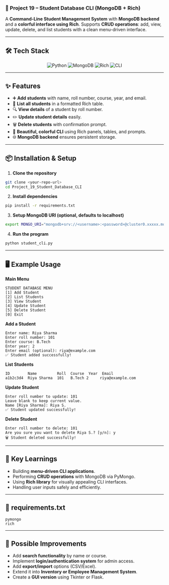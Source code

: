 ### 📝 Project 19 – Student Database CLI (MongoDB + Rich)

A **Command-Line Student Management System** with **MongoDB backend** and a **colorful interface using Rich**.
Supports **CRUD operations**: add, view, update, delete, and list students with a clean menu-driven interface.

---

## 🛠️ Tech Stack

<p align="center">
  <img src="https://img.shields.io/badge/Python-3.10+-blue?logo=python" alt="Python">  
  <img src="https://img.shields.io/badge/Database-MongoDB-green?logo=mongodb" alt="MongoDB">  
  <img src="https://img.shields.io/badge/Library-Rich-orange" alt="Rich">  
  <img src="https://img.shields.io/badge/Interface-Command%20Line-lightgrey" alt="CLI">  
</p>

---

## ✨ Features

* ➕ **Add students** with name, roll number, course, year, and email.
* 📜 **List all students** in a formatted Rich table.
* 🔍 **View details** of a student by roll number.
* ✏️ **Update student details** easily.
* 🗑️ **Delete students** with confirmation prompt.
* 🎨 **Beautiful, colorful CLI** using Rich panels, tables, and prompts.
* 🌐 **MongoDB backend** ensures persistent storage.

---

## 📦 Installation & Setup

1. **Clone the repository**

```bash
git clone <your-repo-url>
cd Project_19_Student_Database_CLI
```

2. **Install dependencies**

```bash
pip install -r requirements.txt
```

3. **Setup MongoDB URI (optional, defaults to localhost)**

```bash
export MONGO_URI="mongodb+srv://<username>:<password>@cluster0.xxxxx.mongodb.net/"
```

4. **Run the program**

```bash
python student_cli.py
```

---

## 🖥️ Example Usage

**Main Menu**

```
STUDENT DATABASE MENU
[1] Add Student
[2] List Students
[3] View Student
[4] Update Student
[5] Delete Student
[0] Exit
```

**Add a Student**

```
Enter name: Riya Sharma
Enter roll number: 101
Enter course: B.Tech
Enter year: 2
Enter email (optional): riya@example.com
✅ Student added successfully!
```

**List Students**

```
ID        Name         Roll  Course  Year  Email
a1b2c3d4  Riya Sharma  101   B.Tech 2     riya@example.com
```

**Update Student**

```
Enter roll number to update: 101
Leave blank to keep current value.
Name [Riya Sharma]: Riya S.
✅ Student updated successfully!
```

**Delete Student**

```
Enter roll number to delete: 101
Are you sure you want to delete Riya S.? [y/n]: y
🗑️ Student deleted successfully!
```

---

## 🧠 Key Learnings

* Building **menu-driven CLI applications**.
* Performing **CRUD operations** with MongoDB via PyMongo.
* Using **Rich library** for visually appealing CLI interfaces.
* Handling user inputs safely and efficiently.

---

## 📄 requirements.txt

```
pymongo
rich
```

---

## 🚀 Possible Improvements

* Add **search functionality** by name or course.
* Implement **login/authentication system** for admin access.
* Add **export/import** options (CSV/Excel).
* Extend it into **Inventory or Employee Management System**.
* Create a **GUI version** using Tkinter or Flask.

